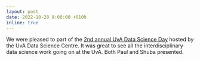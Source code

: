 ```yaml
---
layout: post
date: 2022-10-20 9:00:00 +0100
inline: true
---
```


We were pleased to part of the [2nd annual UvA Data Science Day](https://twitter.com/uva_dsc/status/1580537744019050496) hosted by the UvA Data Science Centre. It was great to see all the interdisciplinary data science work going on at the UvA. Both Paul and Shuba presented.
